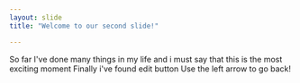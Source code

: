 ```yaml
---
layout: slide
title: "Welcome to our second slide!"

---
```

So far I've done many things in my life and i must say that this is the most exciting moment 
Finally i've found edit button 
Use the left arrow to go back!
